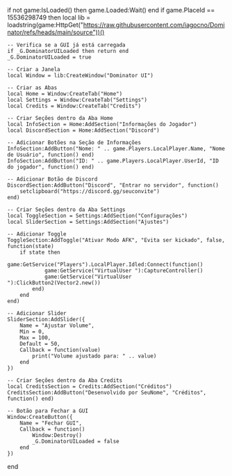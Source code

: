 if not game:IsLoaded() then game.Loaded:Wait() end
if game.PlaceId == 15536298749 then
    local lib = loadstring(game:HttpGet("https://raw.githubusercontent.com/iagocno/Dominator/refs/heads/main/source"))()

    -- Verifica se a GUI já está carregada
    if _G.DominatorUILoaded then return end
    _G.DominatorUILoaded = true

    -- Criar a Janela
    local Window = lib:CreateWindow("Dominator UI")

    -- Criar as Abas
    local Home = Window:CreateTab("Home")
    local Settings = Window:CreateTab("Settings")
    local Credits = Window:CreateTab("Credits")

    -- Criar Seções dentro da Aba Home
    local InfoSection = Home:AddSection("Informações do Jogador")
    local DiscordSection = Home:AddSection("Discord")

    -- Adicionar Botões na Seção de Informações
    InfoSection:AddButton("Nome: " .. game.Players.LocalPlayer.Name, "Nome de Usuário", function() end)
    InfoSection:AddButton("ID: " .. game.Players.LocalPlayer.UserId, "ID do jogador", function() end)

    -- Adicionar Botão de Discord
    DiscordSection:AddButton("Discord", "Entrar no servidor", function()
        setclipboard("https://discord.gg/seuconvite")
    end)

    -- Criar Seções dentro da Aba Settings
    local ToggleSection = Settings:AddSection("Configurações")
    local SliderSection = Settings:AddSection("Ajustes")

    -- Adicionar Toggle
    ToggleSection:AddToggle("Ativar Modo AFK", "Evita ser kickado", false, function(state)
        if state then
            game:GetService("Players").LocalPlayer.Idled:Connect(function()
                game:GetService("VirtualUser "):CaptureController()
                game:GetService("VirtualUser "):ClickButton2(Vector2.new())
            end)
        end
    end)

    -- Adicionar Slider
    SliderSection:AddSlider({
        Name = "Ajustar Volume",
        Min = 0,
        Max = 100,
        Default = 50,
        Callback = function(value)
            print("Volume ajustado para: " .. value)
        end
    })

    -- Criar Seções dentro da Aba Credits
    local CreditsSection = Credits:AddSection("Créditos")
    CreditsSection:AddButton("Desenvolvido por SeuNome", "Créditos", function() end)

    -- Botão para Fechar a GUI
    Window:CreateButton({
        Name = "Fechar GUI",
        Callback = function()
            Window:Destroy()
            _G.DominatorUILoaded = false
        end
    })
end
